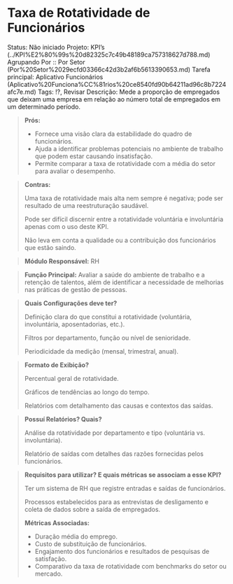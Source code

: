 # Taxa de Rotatividade de Funcionários

Status: Não iniciado
Projeto: KPI’s (../KPI%E2%80%99s%20d82325c7c49b48189ca757318627d788.md)
Agrupando Por :: Por Setor (Por%20Setor%2029ecfd03366c42d3b2af6b5613390653.md)
Tarefa principal: Aplicativo Funcionários (Aplicativo%20Funciona%CC%81rios%20ce8540fd90b64211ad96c8b7224afc7e.md)
Tags: !?, Revisar
Descrição: Mede a proporção de empregados que deixam uma empresa em relação ao número total de empregados em um determinado período.

> **Prós:**
> 
> - Fornece uma visão clara da estabilidade do quadro de funcionários.
> - Ajuda a identificar problemas potenciais no ambiente de trabalho que podem estar causando insatisfação.
> - Permite comparar a taxa de rotatividade com a média do setor para avaliar o desempenho.

> **Contras:**
> 
> 
> Uma taxa de rotatividade mais alta nem sempre é negativa; pode ser resultado de uma reestruturação saudável.
> 
> Pode ser difícil discernir entre a rotatividade voluntária e involuntária apenas com o uso deste KPI.
> 
> Não leva em conta a qualidade ou a contribuição dos funcionários que estão saindo.
> 

> **Módulo Responsável:**
RH
> 

> **Função Principal:**
Avaliar a saúde do ambiente de trabalho e a retenção de talentos, além de identificar a necessidade de melhorias nas práticas de gestão de pessoas.
> 

> **Quais Configurações deve ter?**
> 
> 
> Definição clara do que constitui a rotatividade (voluntária, involuntária, aposentadorias, etc.).
> 
> Filtros por departamento, função ou nível de senioridade.
> 
> Periodicidade da medição (mensal, trimestral, anual).
> 

> **Formato de Exibição?**
> 
> 
> Percentual geral de rotatividade.
> 
> Gráficos de tendências ao longo do tempo.
> 
> Relatórios com detalhamento das causas e contextos das saídas.
> 

> **Possuí Relatórios? Quais?**
> 
> 
> Análise da rotatividade por departamento e tipo (voluntária vs. involuntária).
> 
> Relatório de saídas com detalhes das razões fornecidas pelos funcionários.
> 

> **Requisitos para utilizar? E quais métricas se associam a esse KPI?**
> 
> 
> Ter um sistema de RH que registre entradas e saídas de funcionários.
> 
> Processos estabelecidos para as entrevistas de desligamento e coleta de dados sobre a saída de empregados.
> 
> **Métricas Associadas:**
> 
> - Duração média do emprego.
> - Custo de substituição de funcionários.
> - Engajamento dos funcionários e resultados de pesquisas de satisfação.
> - Comparativo da taxa de rotatividade com benchmarks do setor ou mercado.